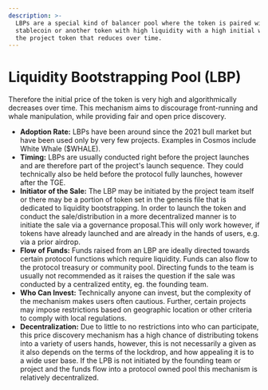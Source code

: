 ```yaml
---
description: >-
  LBPs are a special kind of balancer pool where the token is paired with a
  stablecoin or another token with high liquidity with a high initial weight on
  the project token that reduces over time.
---
```


# Liquidity Bootstrapping Pool (LBP)

Therefore the initial price of the token is very high and algorithmically decreases over time. This mechanism aims to discourage front-running and whale manipulation, while providing fair and open price discovery.

* **Adoption Rate:** LBPs have been around since the 2021 bull market but have been used only by very few projects. Examples in Cosmos include White Whale ($WHALE).
* **Timing:** LBPs are usually conducted right before the project launches and are therefore part of the project's launch sequence. They could technically also be held before the protocol fully launches, however after the TGE.
* **Initiator of the Sale:** The LBP may be initiated by the project team itself or there may be a portion of token set in the genesis file that is dedicated to liquidity bootstrapping. In order to launch the token and conduct the sale/distribution in a more decentralized manner is to initiate the sale via a governance proposal.This will only work however, if tokens have already launched and are already in the hands of users, e.g. via a prior airdrop.
* **Flow of Funds:** Funds raised from an LBP are ideally directed towards certain protocol functions which require liquidity. Funds can also flow to the protocol treasury or community pool. Directing funds to the team is usually not recommended as it raises the question if the sale was conducted by a centralized entity, eg. the founding team.
* **Who Can Invest:** Technically anyone can invest, but the complexity of the mechanism makes users often cautious. Further, certain projects may impose restrictions based on geographic location or other criteria to comply with local regulations.
* **Decentralization:** Due to little to no restrictions into who can participate, this price discovery mechanism has a high chance of distributing tokens into a variety of users hands, however, this is not necessarily a given as it also depends on the terms of the lockdrop, and how appealing it is to a wide user base. If the LPB is not initiated by the founding team or project and the funds flow into a protocol owned pool this mechanism is relatively decentralized.
